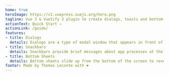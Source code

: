 ```yaml
---
home: true
heroImage: https://v1.vuepress.vuejs.org/hero.png
tagline: Vue 3 & Vuetify 3 plugin to create dialogs, toasts and bottom-sheets with Promises.
actionText: Quick Start →
actionLink: /guide/
features:
- title: Dialogs
  details: Dialogs are a type of modal window that appears in front of app content to provide critical information or ask for a decision.
- title: Snackbars
  details: Snackbars provide brief messages about app processes at the bottom of the screen.
- title: Bottom Sheets
  details: Bottom sheets slide up from the bottom of the screen to reveal list or dialog content.
footer: Made by Thomas Leconte with ❤️
---
```

